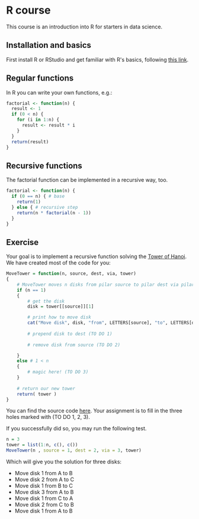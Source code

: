 # R course
This course is an introduction into R for starters in data science.

## Installation and basics
First install R or RStudio and get familiar with R's basics, following [this link](https://cran.r-project.org/doc/contrib/Torfs+Brauer-Short-R-Intro.pdf "Get to know the basics").

## Regular functions
In R you can write your own functions, e.g.:

```R
factorial <- function(n) {
  result <- 1
  if (0 < n) {
    for (i in 1:n) {
      result <- result * i
    }
  }
  return(result)
}
```

## Recursive functions
The factorial function can be implemented in a recursive way, too.

```R
factorial <- function(n) {
  if (0 == n) { # base
    return(1)
  } else { # recursive step
    return(n * factorial(n - 1))
  }
}
```

## Exercise
Your goal is to implement a recursive function solving the [Tower of Hanoi](https://en.wikipedia.org/wiki/Tower_of_Hanoi). We have created most of the code for you:

```R
MoveTower = function(n, source, dest, via, tower)
{
	# MoveTower moves n disks from pilar source to pilar dest via pilar spare in tower 'tower'
	if (n == 1)
	{
		# get the disk
		disk = tower[[source]][1]

		# print how to move disk
		cat("Move disk", disk, "from", LETTERS[source], "to", LETTERS[dest], "\n")
		
		# prepend disk to dest (TO DO 1)
		
		# remove disk from source (TO DO 2)

	}
	else # 1 < n
	{
		# magic here! (TO DO 3)
	}
	
	# return our new tower
	return( tower )
}
```

You can find the source code [here](https://raw.githubusercontent.com/data-science-made-easy/R-course/master/hanoi_assignment.R). Your assignment is to fill in the three holes marked with (TO DO 1, 2, 3).

If you successfully did so, you may run the following test.
```R
n = 3
tower = list(1:n, c(), c())
MoveTower(n , source = 1, dest = 2, via = 3, tower)
```

Which will give you the solution for three disks:

- Move disk 1 from A to B 
- Move disk 2 from A to C 
- Move disk 1 from B to C 
- Move disk 3 from A to B 
- Move disk 1 from C to A 
- Move disk 2 from C to B 
- Move disk 1 from A to B 
